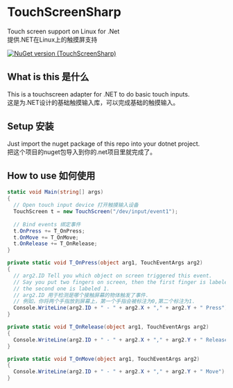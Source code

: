 # TouchScreenSharp
Touch screen support on Linux for .Net  
提供.NET在Linux上的触摸屏支持

[![NuGet version (TouchScreenSharp)](https://img.shields.io/nuget/v/TouchScreenSharp.svg?style=flat)](https://www.nuget.org/packages/TouchScreenSharp/)

## What is this 是什么
This is a touchscreen adapter for .NET to do basic touch inputs.   
这是为.NET设计的基础触摸输入库，可以完成基础的触摸输入。

## Setup 安装
Just import the nuget package of this repo into your dotnet project.  
把这个项目的nuget包导入到你的.net项目里就完成了。

## How to use 如何使用
```csharp
static void Main(string[] args)
{
  // Open touch input device 打开触摸输入设备
  TouchScreen t = new TouchScreen("/dev/input/event1");
  
  // Bind events 绑定事件
  t.OnPress += T_OnPress;
  t.OnMove += T_OnMove;
  t.OnRelease += T_OnRelease;
}

private static void T_OnPress(object arg1, TouchEventArgs arg2)
{
  // arg2.ID Tell you which object on screen triggered this event.
  // Say you put two fingers on screen, then the first finger is labeled 0,
  // the second one is labeled 1.
  // arg2.ID 用于检测是哪个接触屏幕的物体触发了事件.
  // 例如，你将两个手指放到屏幕上，第一个手指会被标注为0,第二个标注为1.
  Console.WriteLine(arg2.ID + " - " + arg2.X + "," + arg2.Y + " Press");
}

private static void T_OnRelease(object arg1, TouchEventArgs arg2)
{
  Console.WriteLine(arg2.ID + " - " + arg2.X + "," + arg2.Y + " Release");
}

private static void T_OnMove(object arg1, TouchEventArgs arg2)
{
  Console.WriteLine(arg2.ID + " - " + arg2.X + "," + arg2.Y + " Move");
}

```
